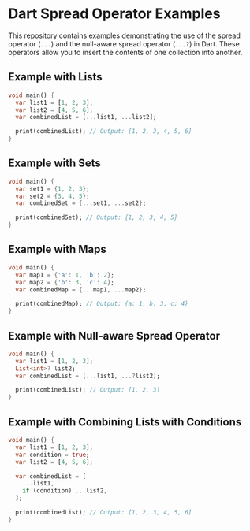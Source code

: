 # Dart Spread Operator Examples

This repository contains examples demonstrating the use of the spread operator (`...`) and the null-aware spread operator (`...?`) in Dart. These operators allow you to insert the contents of one collection into another.

## Example with Lists

```dart
void main() {
  var list1 = [1, 2, 3];
  var list2 = [4, 5, 6];
  var combinedList = [...list1, ...list2];

  print(combinedList); // Output: [1, 2, 3, 4, 5, 6]
}
```

## Example with Sets

```dart
void main() {
  var set1 = {1, 2, 3};
  var set2 = {3, 4, 5};
  var combinedSet = {...set1, ...set2};

  print(combinedSet); // Output: {1, 2, 3, 4, 5}
}
```

## Example with Maps

```dart
void main() {
  var map1 = {'a': 1, 'b': 2};
  var map2 = {'b': 3, 'c': 4};
  var combinedMap = {...map1, ...map2};

  print(combinedMap); // Output: {a: 1, b: 3, c: 4}
}
```

## Example with Null-aware Spread Operator

```dart
void main() {
  var list1 = [1, 2, 3];
  List<int>? list2;
  var combinedList = [...list1, ...?list2];

  print(combinedList); // Output: [1, 2, 3]
}
```

## Example with Combining Lists with Conditions
```dart
void main() {
  var list1 = [1, 2, 3];
  var condition = true;
  var list2 = [4, 5, 6];

  var combinedList = [
    ...list1,
    if (condition) ...list2,
  ];

  print(combinedList); // Output: [1, 2, 3, 4, 5, 6]
}
```